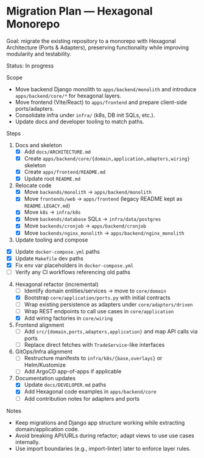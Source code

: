 # Migration Plan — Hexagonal Monorepo

Goal: migrate the existing repository to a monorepo with Hexagonal Architecture (Ports & Adapters), preserving functionality while improving modularity and testability.

Status: In progress

Scope
- Move backend Django monolith to `apps/backend/monolith` and introduce `apps/backend/core/*` for hexagonal layers.
- Move frontend (Vite/React) to `apps/frontend` and prepare client-side ports/adapters.
- Consolidate infra under `infra/` (k8s, DB init SQLs, etc.).
- Update docs and developer tooling to match paths.

Steps
1) Docs and skeleton
   - [x] Add `docs/ARCHITECTURE.md`
   - [x] Create `apps/backend/core/{domain,application,adapters,wiring}` skeleton
   - [x] Create `apps/frontend/README.md`
   - [x] Update root `README.md`
2) Relocate code
   - [x] Move `backends/monolith` → `apps/backend/monolith`
   - [x] Move `frontends/web` → `apps/frontend` (legacy README kept as `README.LEGACY.md`)
   - [x] Move `k8s` → `infra/k8s`
   - [x] Move `backends/database` SQLs → `infra/data/postgres`
   - [x] Move `backends/cronjob` → `apps/backend/cronjob`
   - [x] Move `backends/nginx_monolith` → `apps/backend/nginx_monolith`
3) Update tooling and compose
 - [x] Update `docker-compose.yml` paths
  - [x] Update `Makefile` dev paths
  - [x] Fix env var placeholders in `docker-compose.yml`
  - [ ] Verify any CI workflows referencing old paths
4) Hexagonal refactor (incremental)
   - [ ] Identify domain entities/services → move to `core/domain`
   - [x] Bootstrap `core/application/ports.py` with initial contracts
   - [ ] Wrap existing persistence as adapters under `core/adapters/driven`
   - [ ] Wrap REST endpoints to call use cases in `core/application`
   - [x] Add wiring factories in `core/wiring`
5) Frontend alignment
   - [ ] Add `src/{domain,ports,adapters,application}` and map API calls via ports
   - [ ] Replace direct fetches with `TradeService`-like interfaces
6) GitOps/Infra alignment
   - [ ] Restructure manifests to `infra/k8s/{base,overlays}` or Helm/Kustomize
   - [ ] Add ArgoCD app-of-apps if applicable
7) Documentation updates
   - [x] Update `docs/DEVELOPER.md` paths
   - [x] Add Hexagonal code examples in `apps/backend/core`
   - [ ] Add contribution notes for adapters and ports

Notes
- Keep migrations and Django app structure working while extracting domain/application code.
- Avoid breaking API/URLs during refactor; adapt views to use use cases internally.
- Use import boundaries (e.g., import-linter) later to enforce layer rules.
